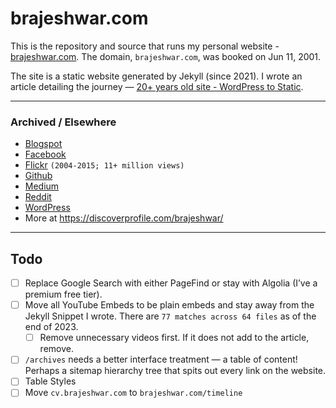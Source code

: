 # brajeshwar.com

This is the repository and source that runs my personal website - [brajeshwar.com](https://brajeshwar.com). The domain, `brajeshwar.com`, was booked on Jun 11, 2001.

The site is a static website generated by Jekyll (since 2021). I wrote an article detailing the journey — [20+ years old site - WordPress to Static](https://brajeshwar.com/2021/brajeshwar.com-2021/).

---
### Archived / Elsewhere

- [Blogspot](http://brajeshwar.blogspot.com)
- [Facebook](https://www.facebook.com/brajeshwar/)
- [Flickr](https://www.flickr.com/photos/brajeshwar/) `(2004-2015; 11+ million views)`
- [Github](http://github.com/brajeshwar)
- [Medium](https://medium.com/@brajeshwar)
- [Reddit](https://www.reddit.com/user/Brajeshwar/)
- [WordPress](https://profiles.wordpress.org/brajeshwar/)
- More at https://discoverprofile.com/brajeshwar/

---
## Todo

- [ ] Replace Google Search with either PageFind or stay with Algolia (I’ve a premium free tier).
- [ ] Move all YouTube Embeds to be plain embeds and stay away from the Jekyll Snippet I wrote. There are `77 matches across 64 files` as of the end of 2023.
	- [ ] Remove unnecessary videos first. If it does not add to the article, remove.
- [ ] `/archives` needs a better interface treatment — a table of content! Perhaps a sitemap hierarchy tree that spits out every link on the website.
- [ ] Table Styles
- [ ] Move `cv.brajeshwar.com` to `brajeshwar.com/timeline`